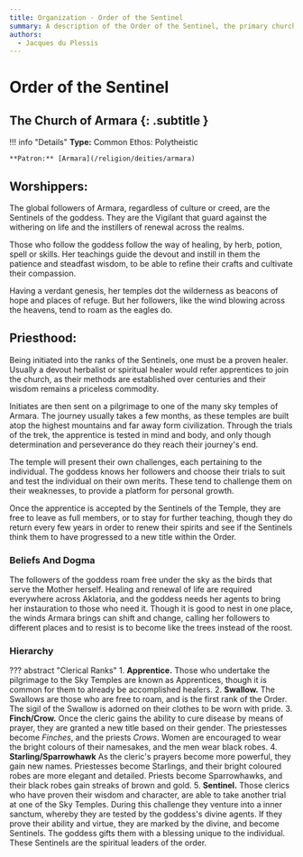 ```yaml
---
title: Organization - Order of the Sentinel
summary: A description of the Order of the Sentinel, the primary church of Armara.
authors:
  - Jacques du Plessis
---
```


# Order of the Sentinel
## The Church of Armara {: .subtitle }

!!! info "Details"
    **Type:** Common Ethos: Polytheistic

    **Patron:** [Armara](/religion/deities/armara)

## Worshippers:
The global followers of Armara, regardless of culture or creed, are the Sentinels of the goddess. They are the Vigilant that guard against the withering on life and the instillers of renewal across the realms.

Those who follow the goddess follow the way of healing, by herb, potion, spell or skills. Her teachings guide the devout and instill in them the patience and steadfast wisdom, to be able to refine their crafts and cultivate their compassion.

Having a verdant genesis, her temples dot the wilderness as beacons of hope and places of refuge. But her followers, like the wind blowing across the heavens, tend to roam as the eagles do.

## Priesthood:
Being initiated into the ranks of the Sentinels, one must be a proven healer. Usually a devout herbalist or spiritual healer would refer apprentices to join the church, as their methods are established over centuries and their wisdom remains a priceless commodity.

Initiates are then sent on a pilgrimage to one of the many sky temples of Armara. The journey usually takes a few months, as these temples are built atop the highest mountains and far away form civilization. Through the trials of the trek, the apprentice is tested in mind and body, and only though determination and perseverance do they reach their journey's end.

The temple will present their own challenges, each pertaining to the individual. The goddess knows her followers and choose their trials to suit and test the individual on their own merits. These tend to challenge them on their weaknesses, to provide a platform for personal growth.

Once the apprentice is accepted by the Sentinels of the Temple, they are free to leave as full members, or to stay for further teaching, though they do return every few years in order to renew their spirits and see if the Sentinels think them to have progressed to a new title within the Order.

### Beliefs And Dogma
The followers of the goddess roam free under the sky as the birds that serve the Mother herself. Healing and renewal of life are required everywhere across Aklatoria, and the goddess needs her agents to bring her instauration to those who need it. Though it is good to nest in one place, the winds Armara brings can shift and change, calling her followers to different places and to resist is to become like the trees instead of the roost.

### Hierarchy

??? abstract "Clerical Ranks"
    1. **Apprentice.** Those who undertake the pilgrimage to the Sky Temples are known as Apprentices, though it is common for them to already be accomplished healers.
    2. **Swallow.** The Swallows are those who are free to roam, and is the first rank of the Order. The sigil of the Swallow is adorned on their clothes to be worn with pride.
    3. **Finch/Crow.** Once the cleric gains the ability to cure disease by means of prayer, they are granted a new title based on their gender. The priestesses become _Finches_, and the priests _Crows_. Women are encouraged to wear the bright colours of their namesakes, and the men wear black robes.
    4. **Starling/Sparrowhawk** As the cleric's prayers become more powerful, they gain new names. Priestesses become Starlings, and their bright coloured robes are more elegant and detailed. Priests become Sparrowhawks, and their black robes gain streaks of brown and gold.
    5. **Sentinel.** Those clerics who have proven their wisdom and character, are able to take another trial at one of the Sky Temples. During this challenge they venture into a inner sanctum, whereby they are tested by the goddess's divine agents. If they prove their ability and virtue, they are marked by the divine, and become Sentinels.  The goddess gifts them with a blessing unique to the individual.  These Sentinels are the spiritual leaders of the order.